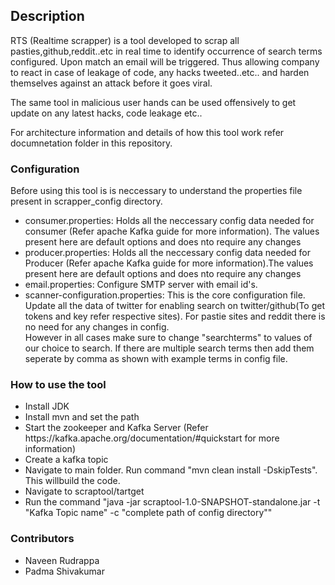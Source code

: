 <h2>Description</h2>
RTS (Realtime scrapper) is a tool developed to scrap all pasties,github,reddit..etc in real time to identify occurrence of search terms configured. Upon match an email will be triggered. Thus allowing company to react in case of leakage of code, any hacks tweeted..etc.. and harden themselves against an attack before it goes viral.

The same tool in malicious user hands can be used offensively to get update on any latest hacks, code leakage etc..

For architecture information and details of how this tool work refer documnetation folder in this repository.

<h3>Configuration</h3>

Before using this tool is is neccessary to understand the properties file present in scrapper_config directory.  
<ul>
<li>consumer.properties: Holds all the neccessary config data needed for consumer (Refer apache Kafka guide for more information). The values present here are default options and does nto require any changes</li>  
<li>producer.properties: Holds all the neccessary config data needed for Producer (Refer apache Kafka guide for more information).The values present here are default options and does nto require any changes</li>  
<li>email.properties: Configure SMTP server with email id's.</li>  
<li>scanner-configuration.properties: This is the core configuration file. Update all the data of twitter for enabling search on twitter/github(To get tokens and key refer respective sites). For  pastie sites and reddit there is no need for any changes in config.</li>  
However in all cases make sure to change "searchterms" to values of our choice to search. If there are multiple search terms then add them seperate by comma as shown with example terms in config file.
</ul>


<h3>How to use the tool</h3> 
<ul>
<li>Install JDK</li> 
<li>Install mvn and set the path</li> 
<li>Start the zookeeper and Kafka Server (Refer https://kafka.apache.org/documentation/#quickstart for more information) </li>    
<li>Create a kafka topic </li> 
<li>Navigate to main folder. Run command "mvn clean install -DskipTests". This willbuild the code.</li> 
<li>Navigate to scraptool/tartget  </li> 
<li>Run the command "java -jar scraptool-1.0-SNAPSHOT-standalone.jar -t "Kafka Topic name" -c "complete path of config directory"" </li>   
</ul>

<h3>Contributors</h3>
<ul>
<li>Naveen Rudrappa </li>                                                                                                              
<li>Padma Shivakumar</li> 
</ul>
